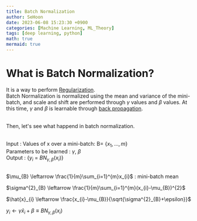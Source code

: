 ```yaml
---
title: Batch Normalization
author: SeHoon
date: 2023-06-08 15:23:30 +0900
categories: [Machine Learning, ML_Theory]
tags: [deep learning, python]
math: true
mermaid: true
---
```


# What is Batch Normalization?
It is a way to perform [Regularization](https://csh970605.github.io/posts/Regularization/).<br>
Batch Normalization is normalized using the mean and variance of the mini-batch, and scale and shift are performed through $\gamma$ values and $\beta$ values. At this time, $\gamma$ and $\beta$ is learnable through [back propagation](https://csh970605.github.io/posts/Back_Propagation/).<br><br>

Then, let's see what happend in batch normalization.<br><br>

Input : Values of x over a mini-batch: B= {$x_{1}, \ldots, m$}<br>
        Parameters to be learned : $\gamma,\ \beta$
        <br>
Output : {$y_{i}\ =\ BN_{\gamma,\beta}(x_{i})$}
<br><br>


$\mu_{B} \leftarrow \frac{1}{m}\sum_{i=1}^{m}x_{i}$ : mini-batch mean<br>

$\sigma^{2}_{B} \leftarrow \frac{1}{m}\sum_{i=1}^{m}(x_{i}-\mu_{B})^{2}$<br>

$\hat{x}_{i} \leftarrow \frac{x_{i}-\mu_{B}}{\sqrt{\sigma^{2}_{B}+\epsilon}}$<br>

$y_{i} \leftarrow \gamma\hat{x}_{i} + \beta \equiv BN_{\gamma,\beta}(x_{i})$<br>
